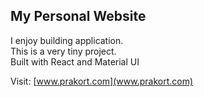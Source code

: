 ## My Personal Website

I enjoy building application. <br/>
This is a very tiny project. <br/>
Built with React and Material UI

Visit: [www.prakort.com](www.prakort.com)
